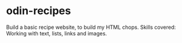 # odin-recipes
Build a basic recipe website, to build my HTML chops.
Skills covered: Working with text, lists, links and images.